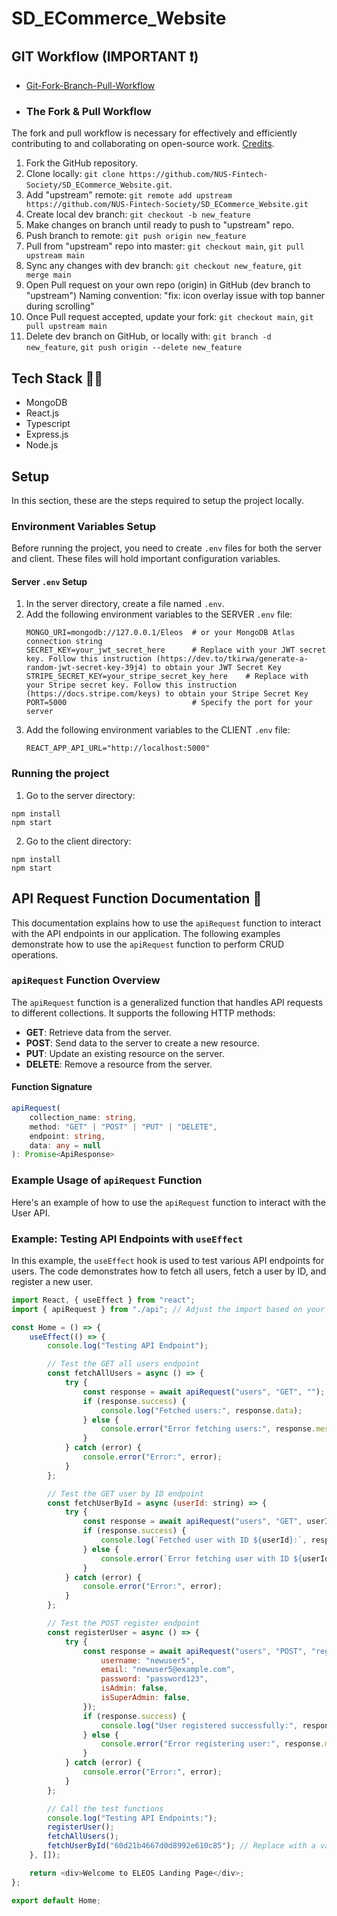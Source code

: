 # SD_ECommerce_Website

## GIT Workflow (IMPORTANT ❗)
- [Git-Fork-Branch-Pull-Workflow](https://www.notion.so/Git-Fork-Branch-Pull-Workflow-cef618a26b13417a8f904dccc4d9e92a)
- ### The Fork & Pull Workflow
The fork and pull workflow is necessary for effectively and efficiently contributing to and collaborating on open-source work.
[Credits](https://www.tomasbeuzen.com/post/git-fork-branch-pull/).
1. Fork the GitHub repository.
2. Clone locally: `git clone https://github.com/NUS-Fintech-Society/SD_ECommerce_Website.git`.
3. Add "upstream" remote: `git remote add upstream https://github.com/NUS-Fintech-Society/SD_ECommerce_Website.git`
4. Create local dev branch: `git checkout -b new_feature`
5. Make changes on branch until ready to push to "upstream" repo.
6. Push branch to remote: `git push origin new_feature`
7. Pull from "upstream" repo into master: `git checkout main`, `git pull upstream main`
8. Sync any changes with dev branch: `git checkout new_feature`, `git merge main`
9. Open Pull request on your own repo (origin) in GitHub (dev branch to "upstream")
    Naming convention: "fix: icon overlay issue with top banner during scrolling"
10. Once Pull request accepted, update your fork: `git checkout main`, `git pull upstream main`
11. Delete dev branch on GitHub, or locally with: `git branch -d new_feature`, `git push origin --delete new_feature`



## Tech Stack 👨‍💻
- MongoDB
- React.js
- Typescript
- Express.js
- Node.js

## Setup
In this section, these are the steps required to setup the project locally.

### Environment Variables Setup

Before running the project, you need to create `.env` files for both the server and client. These files will hold important configuration variables.

#### Server `.env` Setup
1. In the server directory, create a file named `.env`.
2. Add the following environment variables to the SERVER `.env` file:
   ```plaintext
   MONGO_URI=mongodb://127.0.0.1/Eleos  # or your MongoDB Atlas connection string
   SECRET_KEY=your_jwt_secret_here      # Replace with your JWT secret key. Follow this instruction (https://dev.to/tkirwa/generate-a-random-jwt-secret-key-39j4) to obtain your JWT Secret Key
   STRIPE_SECRET_KEY=your_stripe_secret_key_here    # Replace with your Stripe secret key. Follow this instruction (https://docs.stripe.com/keys) to obtain your Stripe Secret Key
   PORT=5000                            # Specify the port for your server
3. Add the following environment variables to the CLIENT `.env` file:
   ```plaintext
   REACT_APP_API_URL="http://localhost:5000"

### Running the project
1. Go to the server directory:
```
npm install
npm start
```

2. Go to the client directory:
```
npm install
npm start
```

## API Request Function Documentation 📖

This documentation explains how to use the `apiRequest` function to interact with the API endpoints in our application. The following examples demonstrate how to use the `apiRequest` function to perform CRUD operations.
### `apiRequest` Function Overview

The `apiRequest` function is a generalized function that handles API requests to different collections. It supports the following HTTP methods:

- **GET**: Retrieve data from the server.
- **POST**: Send data to the server to create a new resource.
- **PUT**: Update an existing resource on the server.
- **DELETE**: Remove a resource from the server.

#### Function Signature

```typescript
apiRequest(
    collection_name: string,
    method: "GET" | "POST" | "PUT" | "DELETE",
    endpoint: string,
    data: any = null
): Promise<ApiResponse>
```

### Example Usage of `apiRequest` Function 

Here's an example of how to use the `apiRequest` function to interact with the User API.

### Example: Testing API Endpoints with `useEffect`

In this example, the `useEffect` hook is used to test various API endpoints for users. The code demonstrates how to fetch all users, fetch a user by ID, and register a new user.

```javascript
import React, { useEffect } from "react";
import { apiRequest } from "./api"; // Adjust the import based on your project structure

const Home = () => {
    useEffect(() => {
        console.log("Testing API Endpoint");

        // Test the GET all users endpoint
        const fetchAllUsers = async () => {
            try {
                const response = await apiRequest("users", "GET", "");
                if (response.success) {
                    console.log("Fetched users:", response.data);
                } else {
                    console.error("Error fetching users:", response.message);
                }
            } catch (error) {
                console.error("Error:", error);
            }
        };

        // Test the GET user by ID endpoint
        const fetchUserById = async (userId: string) => {
            try {
                const response = await apiRequest("users", "GET", userId);
                if (response.success) {
                    console.log(`Fetched user with ID ${userId}:`, response.data);
                } else {
                    console.error(`Error fetching user with ID ${userId}:`, response.message);
                }
            } catch (error) {
                console.error("Error:", error);
            }
        };

        // Test the POST register endpoint
        const registerUser = async () => {
            try {
                const response = await apiRequest("users", "POST", "register", {
                    username: "newuser5",
                    email: "newuser5@example.com",
                    password: "password123",
                    isAdmin: false,
                    isSuperAdmin: false,
                });
                if (response.success) {
                    console.log("User registered successfully:", response.data);
                } else {
                    console.error("Error registering user:", response.message);
                }
            } catch (error) {
                console.error("Error:", error);
            }
        };

        // Call the test functions
        console.log("Testing API Endpoints:");
        registerUser();
        fetchAllUsers();
        fetchUserById("60d21b4667d0d8992e610c85"); // Replace with a valid user ID
    }, []);

    return <div>Welcome to ELEOS Landing Page</div>;
};

export default Home;


